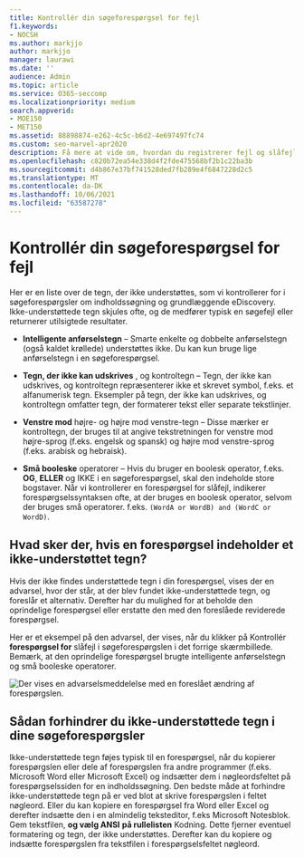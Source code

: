 ```yaml
---
title: Kontrollér din søgeforespørgsel for fejl
f1.keywords:
- NOCSH
ms.author: markjjo
author: markjjo
manager: laurawi
ms.date: ''
audience: Admin
ms.topic: article
ms.service: O365-seccomp
ms.localizationpriority: medium
search.appverid:
- MOE150
- MET150
ms.assetid: 88898874-e262-4c5c-b6d2-4e697497fc74
ms.custom: seo-marvel-apr2020
description: Få mere at vide om, hvordan du registrerer fejl og slåfejl i din nøgleordsforespørgsel til eDiscovery-søgninger, før du kører søgningen.
ms.openlocfilehash: c820b72ea54e338d4f2fde475568bf2b1c22ba3b
ms.sourcegitcommit: d4b867e37bf741528ded7fb289e4f6847228d2c5
ms.translationtype: MT
ms.contentlocale: da-DK
ms.lasthandoff: 10/06/2021
ms.locfileid: "63587278"
---
```

# <a name="check-your-search-query-for-errors"></a>Kontrollér din søgeforespørgsel for fejl
  
Her er en liste over de tegn, der ikke understøttes, som vi kontrollerer for i søgeforespørgsler om indholdssøgning og grundlæggende eDiscovery. Ikke-understøttede tegn skjules ofte, og de medfører typisk en søgefejl eller returnerer utilsigtede resultater.
  
- **Intelligente anførselstegn** – Smarte enkelte og dobbelte anførselstegn (også kaldet krøllede) understøttes ikke. Du kan kun bruge lige anførselstegn i en søgeforespørgsel. 

- **Tegn, der ikke kan udskrives** , og kontroltegn – Tegn, der ikke kan udskrives, og kontroltegn repræsenterer ikke et skrevet symbol, f.eks. et alfanumerisk tegn. Eksempler på tegn, der ikke kan udskrives, og kontroltegn omfatter tegn, der formaterer tekst eller separate tekstlinjer. 

- **Venstre mod** højre- og højre mod venstre-tegn – Disse mærker er kontroltegn, der bruges til at angive tekstretningen for venstre mod højre-sprog (f.eks. engelsk og spansk) og højre mod venstre-sprog (f.eks. arabisk og hebraisk).

- **Små booleske** operatorer – Hvis du bruger en boolesk operator, f.eks. **OG**, **ELLER** og IKKE i en søgeforespørgsel, skal den indeholde store bogstaver. Når vi kontrollerer en forespørgsel for slåfejl, indikerer forespørgselssyntaksen ofte, at der bruges en boolesk operator, selvom der bruges små operatorer. f.eks.  `(WordA or WordB) and (WordC or WordD)`.

## <a name="what-happens-if-a-query-has-an-unsupported-character"></a>Hvad sker der, hvis en forespørgsel indeholder et ikke-understøttet tegn?

Hvis der ikke findes understøttede tegn i din forespørgsel, vises der en advarsel, hvor der står, at der blev fundet ikke-understøttede tegn, og foreslår et alternativ. Derefter har du mulighed for at beholde den oprindelige forespørgsel eller erstatte den med den foreslåede reviderede forespørgsel.

Her er et eksempel på den advarsel, der vises, når du klikker på Kontrollér **forespørgsel for** slåfejl i søgeforespørgslen i det forrige skærmbillede. Bemærk, at den oprindelige forespørgsel brugte intelligente anførselstegn og små booleske operatorer.
  
![Der vises en advarselsmeddelelse med en foreslået ændring af forespørgslen.](../media/23214b30-8e52-412c-bd80-63fb1b3ed52d.png)
  
## <a name="how-to-prevent-unsupported-characters-in-your-search-queries"></a>Sådan forhindrer du ikke-understøttede tegn i dine søgeforespørgsler

Ikke-understøttede tegn føjes typisk til en forespørgsel, når du kopierer forespørgslen eller dele af forespørgslen fra andre programmer (f.eks. Microsoft Word eller Microsoft Excel) og indsætter dem i nøgleordsfeltet på forespørgselssiden for en indholdssøgning. Den bedste måde at forhindre ikke-understøttede tegn på er ved blot at skrive forespørgslen i feltet nøgleord. Eller du kan kopiere en forespørgsel fra Word eller Excel og derefter indsætte den i en almindelig teksteditor, f.eks Microsoft Notesblok. Gem tekstfilen, **og vælg ANSI** **på rullelisten** Kodning. Dette fjerner eventuel formatering og tegn, der ikke understøttes. Derefter kan du kopiere og indsætte forespørgslen fra tekstfilen i forespørgselsfeltet nøgleord.
